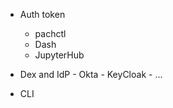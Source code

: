  - Auth token
    - pachctl
    - Dash
    - JupyterHub

 - Dex and IdP
        - Okta
        - KeyCloak
        - ...
- CLI

